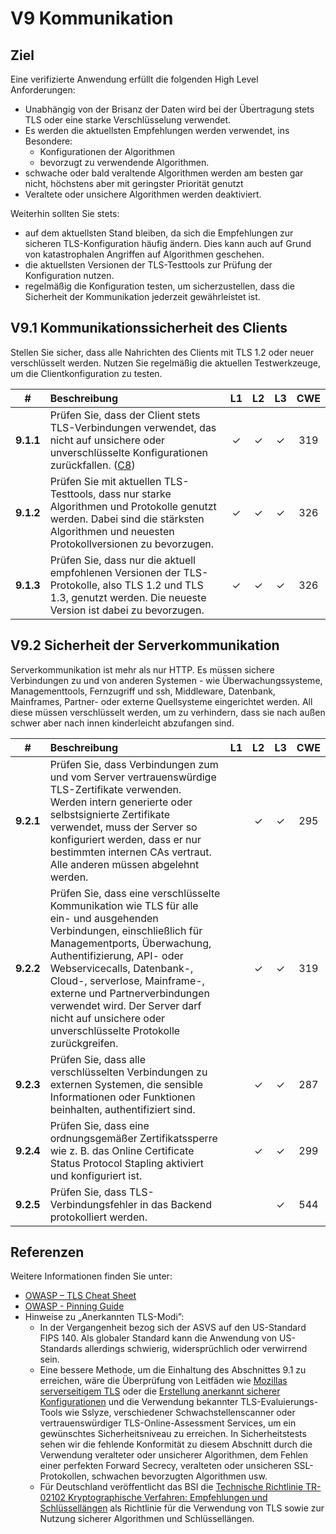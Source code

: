 # V9 Kommunikation

## Ziel

Eine verifizierte Anwendung erfüllt die folgenden High Level Anforderungen:

* Unabhängig von der Brisanz der Daten wird bei der Übertragung stets TLS oder eine starke Verschlüsselung verwendet.
* Es werden die aktuellsten Empfehlungen werden verwendet, ins Besondere:
  * Konfigurationen der Algorithmen
  * bevorzugt zu verwendende Algorithmen.
* schwache oder bald veraltende Algorithmen werden am besten gar nicht, höchstens aber mit geringster Priorität genutzt
* Veraltete oder unsichere Algorithmen werden deaktiviert.

Weiterhin sollten Sie stets:

* auf dem aktuellsten Stand bleiben, da sich die Empfehlungen zur sicheren TLS-Konfiguration häufig ändern. Dies kann auch auf Grund von katastrophalen Angriffen auf Algorithmen geschehen.
* die aktuellsten Versionen der TLS-Testtools zur Prüfung der Konfiguration nutzen.
* regelmäßig die Konfiguration testen, um sicherzustellen, dass die Sicherheit der Kommunikation jederzeit gewährleistet ist.

## V9.1 Kommunikationssicherheit des Clients

Stellen Sie sicher, dass alle Nahrichten des Clients mit TLS 1.2 oder neuer verschlüsselt werden.
Nutzen Sie regelmäßig die aktuellen Testwerkzeuge, um die Clientkonfiguration zu testen.

| # | Beschreibung | L1 | L2 | L3 | CWE |
| :---: | :--- | :---: | :---: | :---: | :---: |
| **9.1.1** | Prüfen Sie, dass der Client stets TLS-Verbindungen verwendet, das nicht auf unsichere oder unverschlüsselte Konfigurationen zurückfallen. ([C8](https://owasp.org/www-project-proactive-controls/#div-numbering)) | ✓ | ✓ | ✓ | 319 |
| **9.1.2** | Prüfen Sie mit aktuellen TLS-Testtools, dass nur starke Algorithmen und Protokolle genutzt werden. Dabei sind die stärksten Algorithmen und neuesten Protokollversionen zu bevorzugen. | ✓ | ✓ | ✓ | 326 |
| **9.1.3** | Prüfen Sie, dass nur die aktuell empfohlenen Versionen der TLS-Protokolle, also TLS 1.2 und TLS 1.3, genutzt werden. Die neueste Version ist dabei zu bevorzugen. | ✓ | ✓ | ✓ | 326 |

## V9.2 Sicherheit der Serverkommunikation

Serverkommunikation ist mehr als nur HTTP. Es müssen sichere Verbindungen zu und von anderen Systemen - wie Überwachungssysteme, Managementtools, Fernzugriff und ssh, Middleware, Datenbank, Mainframes, Partner- oder externe Quellsysteme eingerichtet werden. All diese müssen verschlüsselt werden, um zu verhindern, dass sie nach außen schwer aber nach innen kinderleicht abzufangen sind.

| # | Beschreibung | L1 | L2 | L3 | CWE |
| :---: | :--- | :---: | :---: | :---: | :---: |
| **9.2.1** | Prüfen Sie, dass Verbindungen zum und vom Server vertrauenswürdige TLS-Zertifikate verwenden. Werden intern generierte oder selbstsignierte Zertifikate verwendet, muss der Server so konfiguriert werden, dass er nur bestimmten internen CAs vertraut. Alle anderen müssen abgelehnt werden. | | ✓ | ✓ | 295 |
| **9.2.2** | Prüfen Sie, dass eine verschlüsselte Kommunikation wie TLS für alle ein- und ausgehenden Verbindungen, einschließlich für Managementports, Überwachung, Authentifizierung, API- oder Webservicecalls, Datenbank-, Cloud-, serverlose, Mainframe-, externe und Partnerverbindungen verwendet wird. Der Server darf nicht auf unsichere oder unverschlüsselte Protokolle zurückgreifen. | | ✓ | ✓ | 319 |
| **9.2.3** | Prüfen Sie, dass alle verschlüsselten Verbindungen zu externen Systemen, die sensible Informationen oder Funktionen beinhalten, authentifiziert sind. | | ✓ | ✓ | 287 |
| **9.2.4** | Prüfen Sie, dass eine ordnungsgemäßer Zertifikatssperre wie z. B. das Online Certificate Status Protocol Stapling aktiviert und konfiguriert ist. | | ✓ | ✓ | 299 |
| **9.2.5** | Prüfen Sie, dass TLS-Verbindungsfehler in das Backend protokolliert werden. | | | ✓ | 544 |

## Referenzen

Weitere Informationen finden Sie unter:

* [OWASP – TLS Cheat Sheet](https://cheatsheetseries.owasp.org/cheatsheets/Transport_Layer_Protection_Cheat_Sheet.html)
* [OWASP - Pinning Guide](https://owasp.org/www-community/controls/Certificate_and_Public_Key_Pinning)
* Hinweise zu „Anerkannten TLS-Modi”:
    * In der Vergangenheit bezog sich der ASVS auf den US-Standard FIPS 140. Als globaler Standard kann die Anwendung von US-Standards allerdings schwierig, widersprüchlich oder verwirrend sein.
    * Eine bessere Methode, um die Einhaltung des Abschnittes 9.1 zu erreichen, wäre die Überprüfung von Leitfäden wie [Mozillas serverseitigem TLS](https://wiki.mozilla.org/Security/Server_Side_TLS) oder die [Erstellung anerkannt sicherer Konfigurationen](https://mozilla.github.io/server-side-tls/ssl-config-generator/) und die Verwendung bekannter TLS-Evaluierungs-Tools wie Sslyze, verschiedener Schwachstellenscanner oder vertrauenswürdiger TLS-Online-Assessment Services, um ein gewünschtes Sicherheitsniveau zu erreichen. In Sicherheitstests sehen wir die fehlende Konformität zu diesem Abschnitt durch die Verwendung veralteter oder unsicherer Algorithmen, dem Fehlen einer perfekten Forward Secrecy, veralteten oder unsicheren SSL-Protokollen, schwachen bevorzugten Algorithmen usw.
    * Für Deutschland veröffentlicht das BSI die [Technische Richtlinie TR-02102 Kryptographische Verfahren: Empfehlungen und Schlüssellängen](https://www.bsi.bund.de/DE/Themen/Unternehmen-und-Organisationen/Standards-und-Zertifizierung/Technische-Richtlinien/TR-nach-Thema-sortiert/tr02102/tr02102_node.html) als Richtlinie für die Verwendung von TLS sowie zur Nutzung sicherer Algorithmen und Schlüssellängen.
